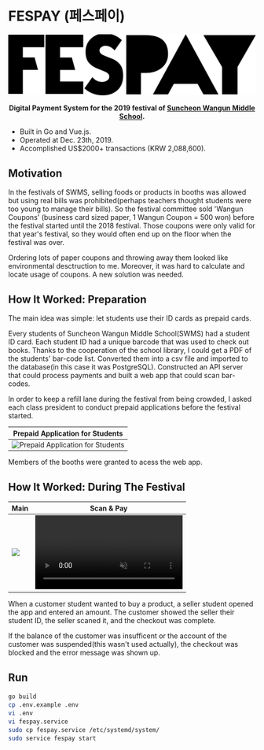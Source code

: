 # FESPAY (페스페이)

<div align="center">
  <img src="./generate-card/logo2-cropped.png" alt="FESPAY Logo" width="600"/>
  
  <strong>Digital Payment System for the 2019 festival of [Suncheon Wangun Middle School](https://wangun.ms.jne.kr/).</strong>
</div>

- Built in Go and Vue.js.
- Operated at Dec. 23th, 2019.
- Accomplished US$2000+ transactions (KRW 2,088,600).

## Motivation

In the festivals of SWMS, selling foods or products in booths was allowed but using real bills was prohibited(perhaps teachers thought students were too young to manage their bills). So the festival committee sold 'Wangun Coupons' (business card sized paper, 1 Wangun Coupon = 500 won) before the festival started until the 2018 festival. Those coupons were only valid for that year's festival, so they would often end up on the floor when the festival was over.

Ordering lots of paper coupons and throwing away them looked like environmental desctruction to me. Moreover, it was hard to calculate and locate usage of coupons. A new solution was needed.

## How It Worked: Preparation

The main idea was simple: let students use their ID cards as prepaid cards. 

Every students of Suncheon Wangun Middle School(SWMS) had a student ID card. Each student ID had a unique barcode that was used to check out books. Thanks to the cooperation of the school library, I could get a PDF of the students' bar-code list. Converted them into a csv file and imported to the database(in this case it was PostgreSQL). Constructed an API server that could process payments and built a web app that could scan bar-codes.

In order to keep a refill lane during the festival from being crowded, I asked each class president to conduct prepaid applications before the festival started.

| Prepaid Application for Students |
|---|
| <img width="600" alt="Prepaid Application for Students" src="https://github.com/user-attachments/assets/473f2ccd-cfb3-44b1-a6f1-4703b6054aff"> |

Members of the booths were granted to acess the web app. 

## How It Worked: During The Festival

| Main | Scan & Pay |
|---|---|
| <img src="https://github.com/user-attachments/assets/5c184c6c-f0ea-4b69-8b3d-a7909f454cfb" width="300" /> | <video autoplay loop muted src="https://github.com/user-attachments/assets/cbedd07f-e752-48f1-a025-36eb44a0848c" width="300" /> |

When a customer student wanted to buy a product, a seller student opened the app and entered an amount. The customer showed the seller their student ID, the seller scaned it, and the checkout was complete.

If the balance of the customer was insufficent or the account of the customer was suspended(this wasn't used actually), the checkout was blocked and the error message was shown up.

## Run

```bash
go build
cp .env.example .env
vi .env
vi fespay.service
sudo cp fespay.service /etc/systemd/system/
sudo service fespay start
```
